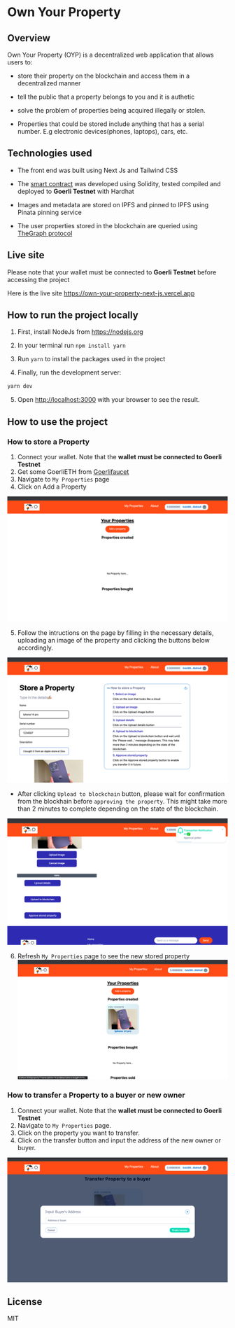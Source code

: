 # Own Your Property

## Overview

Own Your Property (OYP) is a decentralized web application that allows users to:

- store their property on the blockchain and access them in a decentralized manner

- tell the public that a property belongs to you and it is authetic

- solve the problem of properties being acquired illegally or stolen.

- Properties that could be stored include anything that has a serial number. E.g electronic devices(phones, laptops), cars, etc.

## Technologies used

- The front end was built using Next Js and Tailwind CSS

- The [smart contract](https://github.com/Joshuailuma/Own_your_property_hardhat) was developed using Solidity, tested compiled and deployed to **Goerli Testnet** with Hardhat

- Images and metadata are stored on IPFS and pinned to IPFS using Pinata pinning service

- The user properties stored in the blockchain are queried using [TheGraph protocol](https://github.com/Joshuailuma/Graph_Transfer_Property)

## Live site

Please note that your wallet must be connected to **Goerli Testnet** before accessing the project

Here is the live site https://own-your-property-next-js.vercel.app

## How to run the project locally

1. First, install NodeJs from https://nodejs.org

2. In your terminal run `npm install yarn`

3. Run `yarn` to install the packages used in the project

4. Finally, run the development server:

```bash
yarn dev
```

5. Open [http://localhost:3000](http://localhost:3000) with your browser to see the result.

## How to use the project

### How to store a Property

1. Connect your wallet. Note that the **wallet must be connected to Goerli Testnet**
2. Get some GoerliETH from [Goerlifaucet](https://goerlifaucet.com/)
3. Navigate to `My Properties` page
4. Click on Add a Property

![screenshot1](https://github.com/Joshuailuma/Own-Your-Property-Next-JS/blob/main/screenshot1.png?raw=true)

5. Follow the intructions on the page by filling in the necessary details, uploading an image of the property and clicking the buttons below accordingly.

![screenshot2](https://github.com/Joshuailuma/Own-Your-Property-Next-JS/blob/main/screenshot2.png?raw=true)

- After clicking `Upload to blockchain` button, please wait for confirmation from the blockhain before `approving the property`. This might take more than 2 minutes to complete depending on the state of the blockchain.

![screenshot3](https://github.com/Joshuailuma/Own-Your-Property-Next-JS/blob/main/screenshot3.png?raw=true)

6. Refresh `My Properties` page to see the new stored property
   ![screenshot4](https://github.com/Joshuailuma/Own-Your-Property-Next-JS/blob/main/screenshot4.png?raw=true)

### How to transfer a Property to a buyer or new owner

1. Connect your wallet. Note that the **wallet must be connected to Goerli Testnet**
2. Navigate to `My Properties` page.
3. Click on the property you want to transfer.
4. Click on the transfer button and input the address of the new owner or buyer.

![screenshot5](https://github.com/Joshuailuma/Own-Your-Property-Next-JS/blob/main/screenshot5.png?raw=true)

## License

MIT
